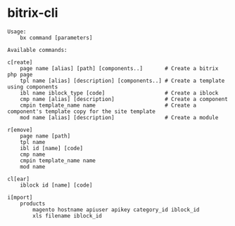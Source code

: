 bitrix-cli
==========

	Usage: 
		bx command [parameters]

	Available commands:

	c[reate]
		page name [alias] [path] [components..]       # Create a bitrix php page
		tpl name [alias] [description] [components..] # Create a template using components
		ibl name iblock_type [code]                   # Create a iblock
		cmp name [alias] [description]	              # Create a component
		cmpin template_name name                      # Create a component's template copy for the site template
		mod name [alias] [description]	              # Create a module

	r[emove]
		page name [path]
		tpl name
		ibl id [name] [code]
		cmp name
		cmpin template_name name
		mod name

	cl[ear]
		iblock id [name] [code]

	i[mport]
		products
			magento hostname apiuser apikey category_id iblock_id
			xls filename iblock_id
